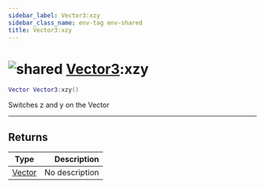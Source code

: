 ```yaml
---
sidebar_label: Vector3:xzy
sidebar_class_name: env-tag env-shared
title: Vector3:xzy
---
```


# <img src='/img/wiki/shared.png' alt='shared' data-tag='env-tag' /> [Vector3](../vector3/README.md):xzy

```lua
Vector Vector3:xzy()
```

Switches z and y on the Vector<br/>

-----------------
## Returns

| Type   | Description |
| ------ | ----------: |
| [Vector](../vector/README.md) | No description |
